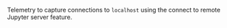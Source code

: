 Telemetry to capture connections to `localhost` using the connect to remote Jupyter server feature.
